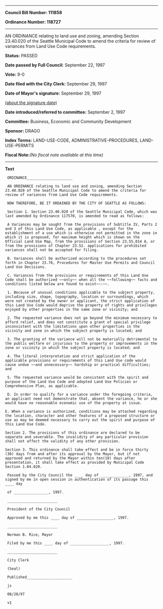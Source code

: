 

********

**Council Bill Number: 111858**
   
**Ordinance Number: 118727**
********

 AN ORDINANCE relating to land use and zoning, amending Section 23.40.020 of the Seattle Municipal Code to amend the criteria for review of variances from Land Use Code requirements.

**Status:** PASSED
   
**Date passed by Full Council:** September 22, 1997
   
**Vote:** 9-0
   
**Date filed with the City Clerk:** September 29, 1997
   
**Date of Mayor's signature:** September 29, 1997
   
[(about the signature date)](/~public/approvaldate.htm)
   
   
   
**Date introduced/referred to committee:** September 2, 1997
   
**Committee:** Business, Economic and Community Development
   
**Sponsor:** DRAGO
   
   
**Index Terms:** LAND-USE-CODE, ADMINISTRATIVE-PROCEDURES, LAND-USE-PERMITS

**Fiscal Note:**_(No fiscal note available at this time)_

********

**Text**
   
```
 ORDINANCE_____________________

 AN ORDINANCE relating to land use and zoning, amending Section 23.40.020 of the Seattle Municipal Code to amend the criteria for review of variances from Land Use Code requirements.

 NOW THEREFORE, BE IT ORDAINED BY THE CITY OF SEATTLE AS FOLLOWS:

 Section 1. Section 23.40.020 of the Seattle Municipal Code, which was last amended by Ordinance 117570, is amended to read as follows:

 A Variances may be sought from the provisions of Subtitle IV, Parts 2 and 3 of this Land Use Code, as applicable , except for the establishment of a use which is otherwise not permitted in the zone in which it is proposed, for maximum height which is shown on the Official Land Use Map, from the provisions of Section 23,55,014 A, or from the provisions of Chapter 23.52. applications for prohibited variances shall not be accepted for filing.

 B. Variances shall be authorized according to the procedures set forth in Chapter 23.76, Procedures for Master Use Permits and Council Land Use Decisions.

 C. Variances from the provisions or requirements of this Land Use Code shall be authorized ~~only~~ when all the ~~following~~ facts and conditions listed below are found to exist~~:~~.

 1. Because of unusual conditions applicable to the subject property, including size, shape, topography, location or surroundings, which were not created by the owner or applicant, the strict application of this Land Use Code would deprive the property of rights and privileges enjoyed by other properties in the same zone or vicinity; and

 2. The requested variance does not go beyond the minimum necessary to afford relief, and does not constitute a grant of special privilege inconsistent with the limitations upon other properties in the vicinity and zone in which the subject property is located; and

 3. The granting of the variance will not be materially detrimental to the public welfare or injurious to the property or improvements in the zone or vicinity in which the subject property is located; and

 4. The literal interpretation and strict application of the applicable provisions or requirements of this Land Use code would cause undue ~~and unnecessary~~ hardship or practical difficulties; and

 5. The requested variance would be consistent with the spirit and purpose of the Land Use Code and adopted Land Use Policies or Comprehensive Plan, as applicable.

 D. In order to qualify for a variance under the foregoing criteria, an applicant need not demonstrate that, absent the variance, he or she would have no reasonable economic use of the property at issue.

E. When a variance is authorized, conditions may be attached regarding the location, character and other features of a proposed structure or use as may be deemed necessary to carry out the spirit and purpose of this Land Use Code.

Section 2. The provisions of this ordinance are declared to be separate and severable. The invalidity of any particular provision shall not affect the validity of any other provision.

Section 3. This ordinance shall take effect and be in force thirty (30) days from and after its approval by the Mayor, but if not approved and returned by the Mayor within ten(10) days after presentation, it shall take effect as provided by Municipal Code Section 1.04.020.

 Passed by the City Council the ____ day of _____________, 1997, and signed by me in open session in authentication of its passage this ____ day

 of ________________, 1997.

 _______________________

 President of the City Council

 Approved by me this ____ day of _________________, 1997.

 _______________________

 Norman B. Rice, Mayor

 Filed by me this ____ day of __________________, 1997.

 _______________________

 City Clerk

 (Seal)

 Published_____________________

 js

 08/28/97

 v1

```
